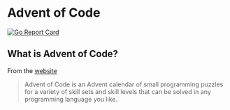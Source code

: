 # Advent of Code

[![Go Report Card](https://goreportcard.com/badge/github.com/mhdiiilham/adventofcode)](https://goreportcard.com/report/github.com/mhdiiilham/adventofcode)

## What is Advent of Code?
From the [website](https://adventofcode.com/2022/about)
> Advent of Code is an Advent calendar of small programming puzzles for a variety of skill sets and skill levels that can be solved in any programming language you like.
